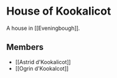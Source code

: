# House of Kookalicot

A house in [[Eveningbough]].

## Members

- [[Astrid d'Kookalicot]]
- [[Ogrin d'Kookalcot]]